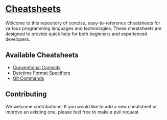 # [Cheatsheets](https://ashababnoor.github.io/cheatsheets/)

Welcome to this repository of concise, easy-to-reference cheatsheets for various programming languages and technologies. These cheatsheets are designed to provide quick help for both beginners and experienced developers.


## Available Cheatsheets

- [Conventional Commits](cheatsheets/conventional-commits)
- [Datetime Format Specifiers](cheatsheets/datetime-format-specifiers)
- [Git Commands](cheatsheets/git-commands)


## Contributing

We welcome contributions! If you would like to add a new cheatsheet or improve an existing one, please feel free to make a pull request